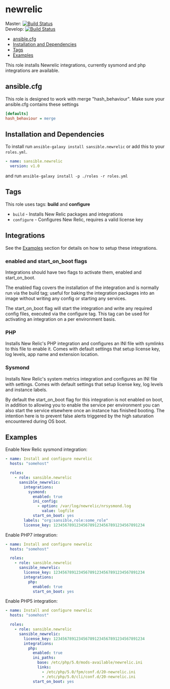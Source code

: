 # newrelic

Master: [![Build Status](https://travis-ci.org/sansible/newrelic.svg?branch=master)](https://travis-ci.org/sansible/newrelic)  
Develop: [![Build Status](https://travis-ci.org/sansible/newrelic.svg?branch=develop)](https://travis-ci.org/sansible/newrelic)

* [ansible.cfg](#ansible-cfg)
* [Installation and Dependencies](#installation-and-dependencies)
* [Tags](#tags)
* [Examples](#examples)

This role installs Newrelic integrations, currently sysmond and php integrations
are available.




## ansible.cfg

This role is designed to work with merge "hash_behaviour". Make sure your
ansible.cfg contains these settings

```INI
[defaults]
hash_behaviour = merge
```




## Installation and Dependencies

To install run `ansible-galaxy install sansible.newrelic` or add this to your
`roles.yml`.

```YAML
- name: sansible.newrelic
  version: v1.0
```

and run `ansible-galaxy install -p ./roles -r roles.yml`




## Tags

This role uses tags: **build** and **configure**

* `build` - Installs New Relic packages and integrations
* `configure` - Configures New Relic, requires a valid license key




## Integrations

See the [Examples](#examples) section for details on how to setup these
integrations.

### enabled and start_on_boot flags

Integrations should have two flags to activate them, enabled and start_on_boot.

The enabled flag covers the installation of the integration and is normally
run via the build tag; useful for baking the integration packages
into an image without writing any config or starting any services.

The start_on_boot flag will start the integration and write any required
config files, executed via the configure tag. This tag can be used for
activating an integration on a per environment basis.

### PHP

Installs New Relic's PHP integration and configures an INI file with symlinks
to this file to enable it. Comes with default settings that setup license key,
log levels, app name and extension location.

### Sysmond

Installs New Relic's system metrics integration and configures an INI file with
settings. Comes with default settings that setup license key, log levels and
instance labels.

By default the start_on_boot flag for this integration is not enabled on boot,
in addition to allowing you to enable the service per environment you can also
start the service elsewhere once an instance has finished booting. The intention
here is to prevent false alerts triggered by the high saturation encountered
during OS boot.




## Examples

Enable New Relic sysmond integration:

```YAML
- name: Install and configure newrelic
  hosts: "somehost"

  roles:
    - role: sansible.newrelic
      sansible_newrelic:
        integrations:
          sysmond:
            enabled: true
            ini_config:
              - option: /var/log/newrelic/nrsysmond.log
                value: logfile
            start_on_boot: yes
        labels: "org:sansible,role:some_role"
        license_key: 1234567891234567891234567891234567891234
```

Enable PHP7 integration:

```YAML
- name: Install and configure newrelic
  hosts: "somehost"

  roles:
    - role: sansible.newrelic
      sansible_newrelic:
        license_key: 1234567891234567891234567891234567891234
        integrations:
          php:
            enabled: true
            start_on_boot: yes
```

Enable PHP5 integration:

```YAML
- name: Install and configure newrelic
  hosts: "somehost"

  roles:
    - role: sansible.newrelic
      sansible_newrelic:
        license_key: 1234567891234567891234567891234567891234
        integrations:
          php:
            enabled: true
            ini_paths:
              base: /etc/php/5.0/mods-available/newrelic.ini
              links:
                - /etc/php/5.0/fpm/conf.d/20-newrelic.ini
                - /etc/php/5.0/cli/conf.d/20-newrelic.ini
            start_on_boot: yes
```
